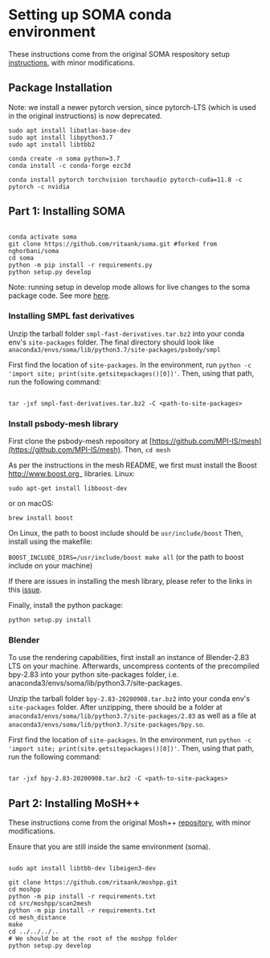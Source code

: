 # Setting up SOMA conda environment

These instructions come from the original SOMA respository setup [instructions](https://github.com/nghorbani/soma), with minor modifications.

## Package Installation

Note: we install a newer pytorch version, since pytorch-LTS (which is used in the original instructions) is now deprecated.

```shell
sudo apt install libatlas-base-dev
sudo apt install libpython3.7
sudo apt install libtbb2

conda create -n soma python=3.7 
conda install -c conda-forge ezc3d

conda install pytorch torchvision torchaudio pytorch-cuda=11.8 -c pytorch -c nvidia

```

## Part 1: Installing SOMA

```shell

conda activate soma
git clone https://github.com/ritaank/soma.git #forked from nghorbani/soma
cd soma
python -m pip install -r requirements.py
python setup.py develop

```

Note: running setup in develop mode allows for live changes to the soma package code. See more [here](https://stackoverflow.com/questions/19048732/python-setup-py-develop-vs-install).

### Installing SMPL fast derivatives

Unzip the tarball folder `smpl-fast-derivatives.tar.bz2` into your conda env's `site-packages` folder. The final directory should look like `anaconda3/envs/soma/lib/python3.7/site-packages/psbody/smpl`

First find the location of `site-packages`. In the environment, run `python -c 'import site; print(site.getsitepackages()[0])'`.
Then, using that path, run the following command:

```shell

tar -jxf smpl-fast-derivatives.tar.bz2 -C <path-to-site-packages>

```

### Install psbody-mesh library

First clone the psbody-mesh repository at [https://github.com/MPI-IS/mesh](https://github.com/MPI-IS/mesh). Then, `cd mesh`

As per the instructions in the mesh README, we first must install the Boost <http://www.boost.org>_ libraries.
Linux:

`sudo apt-get install libboost-dev`

or on macOS:

`brew install boost`

On Linux, the path to boost include should be `usr/include/boost` Then, install using the makefile:

`BOOST_INCLUDE_DIRS=/usr/include/boost make all` (or the path to boost include on your machine)

If there are issues in installing the mesh library, please refer to the links in this [issue](https://github.com/nghorbani/soma/issues/21).

Finally, install the python package:

`python setup.py install`

### Blender

To use the rendering capabilities, first install an instance of Blender-2.83 LTS on your machine. Afterwards, uncompress contents of the precompiled bpy-2.83 into your python site-packages folder, i.e. anaconda3/envs/soma/lib/python3.7/site-packages.

Unzip the tarball folder `bpy-2.83-20200908.tar.bz2` into your conda env's `site-packages` folder. After unzipping, there should be a folder at `anaconda3/envs/soma/lib/python3.7/site-packages/2.83` as well as a file at `anaconda3/envs/soma/lib/python3.7/site-packages/bpy.so`.

First find the location of `site-packages`. In the environment, run `python -c 'import site; print(site.getsitepackages()[0])'`.
Then, using that path, run the following command:

```shell

tar -jxf bpy-2.83-20200908.tar.bz2 -C <path-to-site-packages>

```

## Part 2: Installing MoSH++

These instructions come from the original Mosh++ [repository](https://github.com/nghorbani/moshpp), with minor modifications.

Ensure that you are still inside the same environment (soma).

```shell

sudo apt install libtbb-dev libeigen3-dev

git clone https://github.com/ritaank/moshpp.git
cd moshpp
python -m pip install -r requirements.txt
cd src/moshpp/scan2mesh
python -m pip install -r requirements.txt
cd mesh_distance
make
cd ../../../..
# We should be at the root of the moshpp folder
python setup.py develop

```